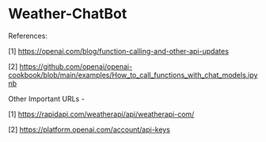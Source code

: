 # Weather-ChatBot

References:

[1] https://openai.com/blog/function-calling-and-other-api-updates

[2] https://github.com/openai/openai-cookbook/blob/main/examples/How_to_call_functions_with_chat_models.ipynb

Other Important URLs -

[1] https://rapidapi.com/weatherapi/api/weatherapi-com/

[2] https://platform.openai.com/account/api-keys
